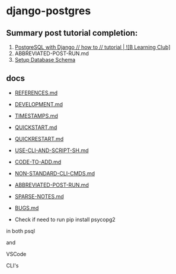 # django-postgres

Summary post tutorial completion:
--------

1. [PostgreSQL with Django // how to // tutorial | ![B Learning Club]](https://youtu.be/unFGJhIvHU4)
2. ABBREVIATED-POST-RUN.md
3. [Setup Database Schema](https://youtu.be/unFGJhIvHU4?t=640)


docs
----
- [REFERENCES.md](docs/REFERENCES.md)
- [DEVELOPMENT.md](docs/DEVELOPMENT.md)
- [TIMESTAMPS.md](docs/TIMESTAMPS.md)
- [QUICKSTART.md](docs/QUICKSTART.md)
- [QUICKRESTART.md](docs/QUICKRESTART.md)
- [USE-CLI-AND-SCRIPT-SH.md](docs/USE-CLI-AND-SCRIPT-SH.md)
- [CODE-TO-ADD.md](docs/CODE-TO-ADD.md)
- [NON-STANDARD-CLI-CMDS.md](docs/NON-STANDARD-CLI-CMDS.md)
- [ABBREVIATED-POST-RUN.md](docs/ABBREVIATED-POST-RUN.md)
- [SPARSE-NOTES.md](docs/SPARSE-NOTES.md)
- [BUGS.md](docs/BUGS.md)

- Check if need to run
pip install psycopg2

in both
psql

and 

VSCode 

CLI's